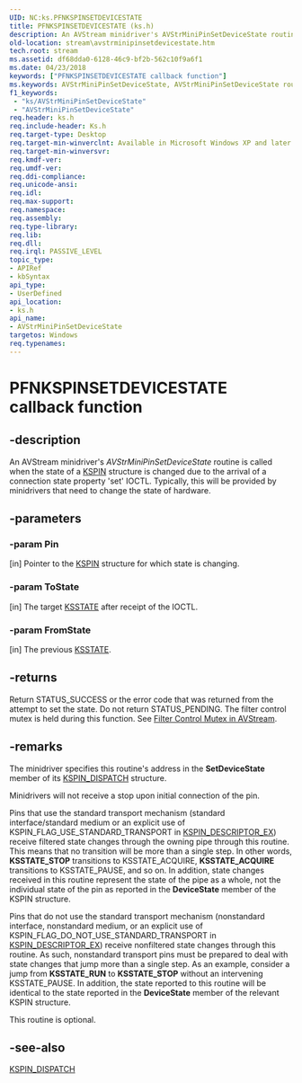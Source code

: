 ```yaml
---
UID: NC:ks.PFNKSPINSETDEVICESTATE
title: PFNKSPINSETDEVICESTATE (ks.h)
description: An AVStream minidriver's AVStrMiniPinSetDeviceState routine is called when the state of a KSPIN structure is changed due to the arrival of a connection state property 'set' IOCTL.
old-location: stream\avstrminipinsetdevicestate.htm
tech.root: stream
ms.assetid: df68dda0-6128-46c9-bf2b-562c10f9a6f1
ms.date: 04/23/2018
keywords: ["PFNKSPINSETDEVICESTATE callback function"]
ms.keywords: AVStrMiniPinSetDeviceState, AVStrMiniPinSetDeviceState routine [Streaming Media Devices], PFNKSPINSETDEVICESTATE, avstclbk_5a0f9097-33fb-4047-a361-bf14ac834cc3.xml, ks/AVStrMiniPinSetDeviceState, stream.avstrminipinsetdevicestate
f1_keywords:
 - "ks/AVStrMiniPinSetDeviceState"
 - "AVStrMiniPinSetDeviceState"
req.header: ks.h
req.include-header: Ks.h
req.target-type: Desktop
req.target-min-winverclnt: Available in Microsoft Windows XP and later operating systems and DirectX 8.0 and later DirectX versions.
req.target-min-winversvr: 
req.kmdf-ver: 
req.umdf-ver: 
req.ddi-compliance: 
req.unicode-ansi: 
req.idl: 
req.max-support: 
req.namespace: 
req.assembly: 
req.type-library: 
req.lib: 
req.dll: 
req.irql: PASSIVE_LEVEL
topic_type:
- APIRef
- kbSyntax
api_type:
- UserDefined
api_location:
- ks.h
api_name:
- AVStrMiniPinSetDeviceState
targetos: Windows
req.typenames: 
---
```


# PFNKSPINSETDEVICESTATE callback function


## -description


An AVStream minidriver's <i>AVStrMiniPinSetDeviceState</i> routine is called when the state of a <a href="https://docs.microsoft.com/windows-hardware/drivers/ddi/ks/ns-ks-_kspin">KSPIN</a> structure is changed due to the arrival of a connection state property 'set' IOCTL.  Typically, this will be provided by minidrivers that need to change the state of hardware.


## -parameters




### -param Pin 
[in]
Pointer to the <a href="https://docs.microsoft.com/windows-hardware/drivers/ddi/ks/ns-ks-_kspin">KSPIN</a> structure for which state is changing.


### -param ToState 
[in]
The target <a href="https://docs.microsoft.com/windows-hardware/drivers/ddi/ks/ne-ks-ksstate">KSSTATE</a> after receipt of the IOCTL.


### -param FromState 
[in]
The previous <a href="https://docs.microsoft.com/windows-hardware/drivers/ddi/ks/ne-ks-ksstate">KSSTATE</a>.


## -returns



Return STATUS_SUCCESS or the error code that was returned from the attempt to set the state. Do not return STATUS_PENDING. The filter control mutex is held during this function. See <a href="https://docs.microsoft.com/windows-hardware/drivers/stream/filter-control-mutex-in-avstream">Filter Control Mutex in AVStream</a>.




## -remarks



The minidriver specifies this routine's address in the <b>SetDeviceState</b> member of its <a href="https://docs.microsoft.com/windows-hardware/drivers/ddi/ks/ns-ks-_kspin_dispatch">KSPIN_DISPATCH</a> structure.

Minidrivers will not receive a stop upon initial connection of the pin.

Pins that use the standard transport mechanism (standard interface/standard medium or an explicit use of KSPIN_FLAG_USE_STANDARD_TRANSPORT in <a href="https://docs.microsoft.com/windows-hardware/drivers/ddi/ks/ns-ks-_kspin_descriptor_ex">KSPIN_DESCRIPTOR_EX</a>) receive filtered state changes through the owning pipe through this routine. This means that no transition will be more than a single step. In other words, <b>KSSTATE_STOP</b> transitions to KSSTATE_ACQUIRE, <b>KSSTATE_ACQUIRE</b> transitions to KSSTATE_PAUSE, and so on. In addition, state changes received in this routine represent the state of the pipe as a whole, not the individual state of the pin as reported in the <b>DeviceState</b> member of the KSPIN structure.

Pins that do not use the standard transport mechanism (nonstandard interface, nonstandard medium, or an explicit use of KSPIN_FLAG_DO_NOT_USE_STANDARD_TRANSPORT in <a href="https://docs.microsoft.com/windows-hardware/drivers/ddi/ks/ns-ks-_kspin_descriptor_ex">KSPIN_DESCRIPTOR_EX</a>) receive nonfiltered state changes through this routine. As such, nonstandard transport pins must be prepared to deal with state changes that jump more than a single step. As an example, consider a jump from <b>KSSTATE_RUN</b> to <b>KSSTATE_STOP</b> without an intervening KSSTATE_PAUSE. In addition, the state reported to this routine will be identical to the state reported in the <b>DeviceState</b> member of the relevant KSPIN structure.

This routine is optional.




## -see-also




<a href="https://docs.microsoft.com/windows-hardware/drivers/ddi/ks/ns-ks-_kspin_dispatch">KSPIN_DISPATCH</a>
 

 


